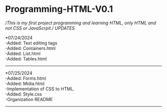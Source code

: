 # Programming-HTML-V0.1
/*This is my first project programming and learning HTML, only HTML and not CSS or JavaScrpit.*/
*UPDATES*

*07/24/2024<br />
 -Added: Text editing tags<br />
 -Added: Containers.html<br />
 -Added: List.html<br />
 -Added: Tables.html<br />
<hr />
*07/25/2024<br />
-Added: Forms.html<br />
-Added: Midia.html<br />
-Implementation of CSS to HTML.<br />
-Added: Style.css<br />
-Organization README<br />
<hr />